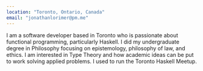 ```yaml
---
location: "Toronto, Ontario, Canada"
email: "jonathanlorimer@pm.me"
---
```


I am a software developer based in Toronto who is passionate about functional
programming, particularly Haskell. I did my undergraduate degree in Philosophy
focusing on epistemology, philosophy of law, and ethics. I am interested in
Type Theory and how academic ideas can be put to work solving applied problems.
I used to run the Toronto Haskell Meetup.
